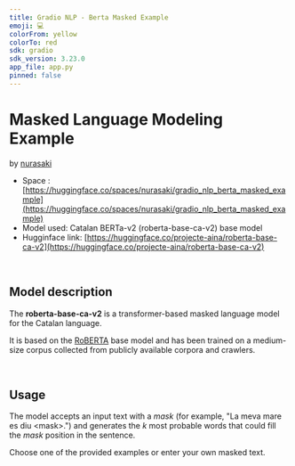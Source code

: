 ```yaml
---
title: Gradio NLP - Berta Masked Example
emoji: 💻
colorFrom: yellow
colorTo: red
sdk: gradio
sdk_version: 3.23.0
app_file: app.py
pinned: false
---
```



# Masked Language Modeling Example

by [nurasaki](https://huggingface.co/spaces/nurasaki)  

* Space : [https://huggingface.co/spaces/nurasaki/gradio_nlp_berta_masked_example](https://huggingface.co/spaces/nurasaki/gradio_nlp_berta_masked_example)
* Model used: Catalan BERTa-v2 (roberta-base-ca-v2) base model
* Hugginface link: [https://huggingface.co/projecte-aina/roberta-base-ca-v2](https://huggingface.co/projecte-aina/roberta-base-ca-v2)

<br>

## Model description

The **roberta-base-ca-v2** is a transformer-based masked language model for the Catalan language. 

It is based on the [RoBERTA](https://github.com/pytorch/fairseq/tree/master/examples/roberta) base model and has been trained on a medium-size corpus collected from publicly available corpora and crawlers.

<br>

## Usage

The model accepts an input text with a *mask* (for example, "La meva mare es diu \<mask\>.") and generates the *k* most probable words that could fill the *mask* position in the sentence.  

Choose one of the provided examples or enter your own masked text.

<br>

